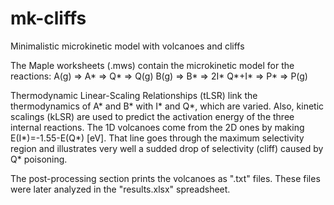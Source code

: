 # mk-cliffs
Minimalistic microkinetic model with volcanoes and cliffs

The Maple worksheets (.mws) contain the microkinetic model for the reactions: 
  A(g) => A* => Q* => Q(g)
  B(g) => B* => 2I*
  Q*+I* => P* => P(g)
  
Thermodynamic Linear-Scaling Relationships (tLSR) link the thermodynamics of A* and B* with I* and Q*, which are varied. Also, kinetic scalings (kLSR) are used to predict the activation energy of the three internal reactions. The 1D volcanoes come from the 2D ones by making E(I*)=-1.55-E(Q*) [eV]. That line goes through the maximum selectivity region and illustrates very well a sudded drop of selectivity (cliff) caused by Q* poisoning. 

The post-processing section prints the volcanoes as ".txt" files. These files were later analyzed in the "results.xlsx" spreadsheet. 
